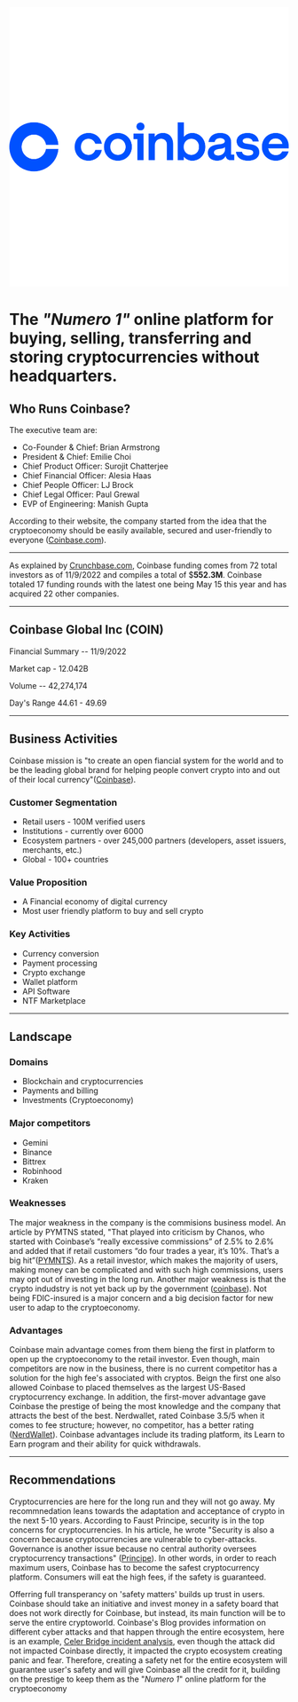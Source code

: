 ![image](Coinbase_logo_PNG6.png)  
# The *"Numero 1"* online platform for buying, selling, transferring and storing cryptocurrencies without **headquarters**. 
## Who Runs Coinbase?
The executive team are:
*   Co-Founder & Chief:  Brian Armstrong
*   President & Chief: Emilie Choi
*    Chief Product Officer: Surojit Chatterjee
*   Chief Financial Officer: Alesia Haas
*  Chief People Officer: LJ Brock 
*   Chief Legal Officer: Paul Grewal
*    EVP of Engineering: Manish Gupta

According to their website, the company started from the idea that the cryptoeconomy should be easily available, secured and user-friendly to everyone ([Coinbase.com](https://www.coinbase.com/about)). 

---

As explained by [Crunchbase.com](https://www.crunchbase.com/organization/coinbase), Coinbase funding comes from 72 total investors as of 11/9/2022 and compiles a total of $**552.3M**. Coinbase totaled 17 funding rounds with the latest one being May 15 this year and has acquired 22 other companies. 

------
## Coinbase Global Inc (COIN)
Financial Summary -- 11/9/2022

Market cap - 12.042B

Volume -- 42,274,174 

Day's Range 44.61 - 49.69

---

## Business Activities 
Coinbase mission is "to create an open fiancial system for the world and to be the leading global brand for helping people convert crypto into and out of their local currency"([Coinbase](https://help.coinbase.com/en/coinbase/getting-started/crypto-education/what-is-coinbase)).

### Customer Segmentation 
- Retail users - 100M verified users  
- Institutions - currently over 6000 
- Ecosystem partners - over 245,000 partners (developers, asset issuers, merchants, etc.)
- Global - 100+ countries 

### Value Proposition 
- A Financial economy of digital currency
- Most user friendly platform to buy and sell crypto

### Key Activities
- Currency conversion 
- Payment processing 
- Crypto exchange
- Wallet platform 
- API Software 
- NTF Marketplace 

---
## Landscape 
### Domains
- Blockchain and cryptocurrencies 
- Payments and billing 
- Investments (Cryptoeconomy)
### Major competitors 
- Gemini 
- Binance 
- Bittrex
- Robinhood 
- Kraken 
### Weaknesses 
The major weakness in the company is the commisions business model. An article by PYMTNS stated, "That played into criticism by Chanos, who started with Coinbase’s “really excessive commissions” of 2.5% to 2.6% and added that if retail customers “do four trades a year, it’s 10%. That’s a big hit”([PYMNTS](https://www.pymnts.com/cryptocurrency/2022/coinbase-feels-heat-as-business-model-cracks-under-strain/)). As a retail investor, which makes the majority of users, making money can be complicated and with such high commissions, users may opt out of investing in the long run. 
Another major weakness is that the crypto indudstry is not yet back up by the government ([coinbase](https://help.coinbase.com/en/coinbase/other-topics/legal-policies/how-is-coinbase-insured)). Not being FDIC-insured is a major concern and a big decision factor for new user to adap to the cryptoeconomy. 
### Advantages 
Coinbase main advantage comes from them bieng the first in platform to open up the cryptoeconomy to the retail investor. Even though, main competitors are now in the business, there is no current competitor has a solution for the high fee's associated with cryptos. Beign the first one also allowed Coinbase to placed themselves as the largest US-Based cryptocurrency exchange. 
In addition, the first-mover advantage gave Coinbase the prestige of being the most knowledge and the company that attracts the best of the best. Nerdwallet, rated Coinbase 3.5/5 when it comes to fee structure; however, no competitor, has a better rating ([NerdWallet](https://www.nerdwallet.com/reviews/investing/brokers/coinbase)).
Coinbase advantages include its trading platform, its Learn to Earn program and their ability for quick withdrawals. 

----

## Recommendations 
Cryptocurrencies are here for the long run and they will not go away. My recommnedation leans towards the adaptation and acceptance of crypto in the next 5-10 years. According to Faust Principe, security is in the top concerns for cryptocurrencies. In his article, he wrote "Security is also a concern because cryptocurrencies are vulnerable to cyber-attacks. Governance is another issue because no central authority oversees cryptocurrency transactions" ([Principe](https://geekyfaust.info/editorial/what-are-the-biggest-problems-in-cryptocurrency/)). In other words, in order to reach maximum users, Coinbase has to become the safest cryptocurrency platform. Consumers will eat the high fees, if the safety is guaranteed. 

Offerring full transperancy on 'safety matters' builds up trust in users. Coinbase should take an initiative and invest money in a safety board that does not work directly for Coinbase, but instead, its main function will be to serve the entire cryptoworld. Coinbase's Blog provides information on different cyber attacks and that happen through the entire ecosystem, here is an example, [Celer Bridge incident analysis](https://www.coinbase.com/blog/celer-bridge-incident-analysis), even though the attack did not impacted Coinbase directly, it impacted the crypto ecosystem creating panic and fear. Therefore, creating a safety net for the entire ecosystem will guarantee user's safety and will give Coinbase all the credit for it, building on the prestige to keep them as the "*Numero 1*" online platform for the cryptoeconomy
